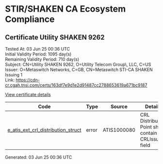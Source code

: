 # STIR/SHAKEN CA Ecosystem Compliance

## Certificate Utility SHAKEN 9262

Tested At: 03 Jun 25 00:36 UTC\
Initial Validity Period: 1095 day(s)\
Remaining Validity Period: 710 day(s)\
Subject: CN=Utility SHAKEN 9262, O=Utility Telecom Group\\, LLC, C=US\
Issuer: O=Metaswitch Networks, C=GB, CN=Metaswitch STI-CA SHAKEN Issuing 1\
Link: https://cdn-cr.cgah.tnsi.com/certs/163df7e9d1e2d91487cc2788653619a671bc9187

[View certificate details](https://x509.io/?cert=MIICgjCCAiigAwIBAgIQUluV0uDKipdEKisX1N%2BepDAKBggqhkjOPQQDAjBYMSswKQYDVQQDDCJNZXRhc3dpdGNoIFNUSS1DQSBTSEFLRU4gSXNzdWluZyAxMQswCQYDVQQGEwJHQjEcMBoGA1UECgwTTWV0YXN3aXRjaCBOZXR3b3JrczAeFw0yNDA1MTMxMDAzNTNaFw0yNzA1MTMxMDAzNTNaMFAxCzAJBgNVBAYTAlVTMSMwIQYDVQQKDBpVdGlsaXR5IFRlbGVjb20gR3JvdXAsIExMQzEcMBoGA1UEAwwTVXRpbGl0eSBTSEFLRU4gOTI2MjBZMBMGByqGSM49AgEGCCqGSM49AwEHA0IABKDlUwDC2%2BozFWFH%2Bxhw6mphWJ8%2BaemQ3l4j82uBcE6WcY7%2BhPkgtQxQKc0KDGIpUw8OGq4TmLt4GK0YUum7gsujgdswgdgwDAYDVR0TAQH%2FBAIwADAOBgNVHQ8BAf8EBAMCB4AwFgYIKwYBBQUHARoECjAIoAYWBDkyNjIwRwYDVR0fBEAwPjA8oDqgOIY2aHR0cHM6Ly9hdXRoZW50aWNhdGUtYXBpLmljb25lY3Rpdi5jb20vZG93bmxvYWQvdjEvY3JsMBcGA1UdIAQQMA4wDAYKYIZIAYb%2FCQEBBDAdBgNVHQ4EFgQUNYU9qJENj0fXadp%2FvdQDMzW69bwwHwYDVR0jBBgwFoAUzR6nABAQ2jIdaRo51dJGCyw8h9YwCgYIKoZIzj0EAwIDSAAwRQIgXB6UywDXCByMstn5YXoU9N%2BQWvFCeavjWW7QEa6BC%2BoCIQCsQ6LR0BPLDCEiLFUc8n9zbTlaJCvb%2Fxmdzp4iYiXaCA%3D%3D)

| Code | Type | Source | Details |
|------|------|--------|---------|
| [e_atis_ext_crl_distribution_struct](../../ISSUES/e_atis_ext_crl_distribution_struct/README.md) | error | ATIS1000080 | CRL Distribution Point shall contain a CRLIssuer field |


Generated: 03 Jun 25 00:36 UTC